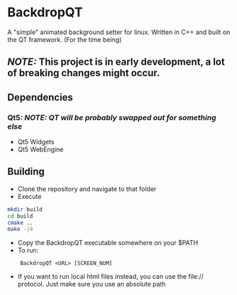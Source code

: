 # BackdropQT

A "simple" animated background setter for linux. 
Written in C++ and built on the QT framework. (For the time being)

## *NOTE:* This project is in early development, a lot of breaking changes might occur. 

## Dependencies

### Qt5: *NOTE: QT will be probably swapped out for something else*  
* Qt5 Widgets 
* Qt5 WebEngine


## Building 

* Clone the repository and navigate to that folder
* Execute
```bash
mkdir build 
cd build
cmake .. 
make -j4
```
* Copy the BackdropQT executable somewhere on your $PATH
* To run: 
```
    BackdropQT <URL> [SCREEN_NUM] 
```
* If you want to run local html files instead, you can use the file:// protocol. Just make sure you use an absolute path

